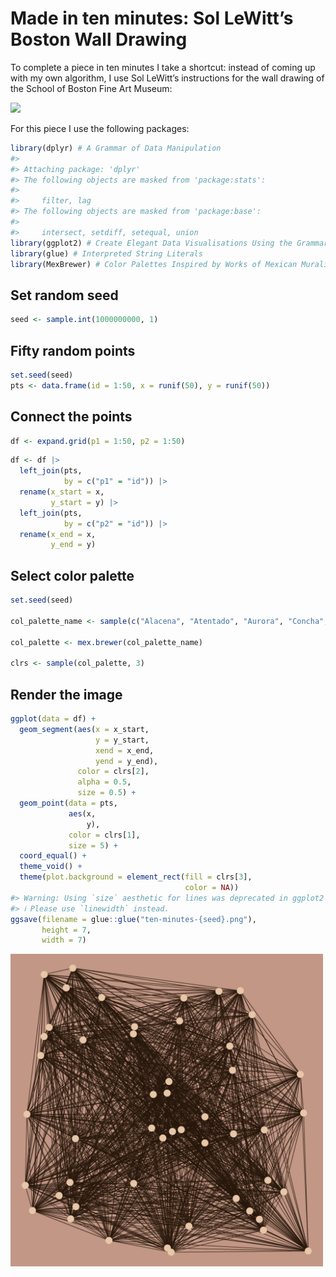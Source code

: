 
<!-- README.md is generated from README.Rmd. Please edit that file -->

# Made in ten minutes: Sol LeWitt’s Boston Wall Drawing

<!-- badges: start -->
<!-- badges: end -->

To complete a piece in ten minutes I take a shortcut: instead of coming
up with my own algorithm, I use Sol LeWitt’s instructions for the wall
drawing of the School of Boston Fine Art Museum:

<img src="sol-lewitt-boston-wall-instructions.png" width="500px" />
<!--[](sol-lewitt-boston-wall-instructions.png)-->

For this piece I use the following packages:

``` r
library(dplyr) # A Grammar of Data Manipulation
#> 
#> Attaching package: 'dplyr'
#> The following objects are masked from 'package:stats':
#> 
#>     filter, lag
#> The following objects are masked from 'package:base':
#> 
#>     intersect, setdiff, setequal, union
library(ggplot2) # Create Elegant Data Visualisations Using the Grammar of Graphics
library(glue) # Interpreted String Literals
library(MexBrewer) # Color Palettes Inspired by Works of Mexican Muralists 
```

## Set random seed

``` r
seed <- sample.int(1000000000, 1)
```

## Fifty random points

``` r
set.seed(seed)
pts <- data.frame(id = 1:50, x = runif(50), y = runif(50))
```

## Connect the points

``` r
df <- expand.grid(p1 = 1:50, p2 = 1:50)
```

``` r
df <- df |>
  left_join(pts,
            by = c("p1" = "id")) |>
  rename(x_start = x,
         y_start = y) |>
  left_join(pts,
            by = c("p2" = "id")) |>
  rename(x_end = x,
         y_end = y)
```

## Select color palette

``` r
set.seed(seed)

col_palette_name <- sample(c("Alacena", "Atentado", "Aurora", "Concha", "Frida", "Huida", "Maiz", "Ofrenda", "Revolucion", "Ronda", "Taurus1", "Taurus2", "Tierra", "Vendedora"), 1)

col_palette <- mex.brewer(col_palette_name)

clrs <- sample(col_palette, 3)
```

## Render the image

``` r
ggplot(data = df) +
  geom_segment(aes(x = x_start,
                   y = y_start,
                   xend = x_end,
                   yend = y_end),
               color = clrs[2],
               alpha = 0.5,
               size = 0.5) +
  geom_point(data = pts,
             aes(x,
                 y),
             color = clrs[1],
             size = 5) +
  coord_equal() +
  theme_void() +
  theme(plot.background = element_rect(fill = clrs[3],
                                       color = NA))
#> Warning: Using `size` aesthetic for lines was deprecated in ggplot2 3.4.0.
#> ℹ Please use `linewidth` instead.
ggsave(filename = glue::glue("ten-minutes-{seed}.png"),
       height = 7,
       width = 7)
```

<img src="ten-minutes-422024264.png" width="500px" />
